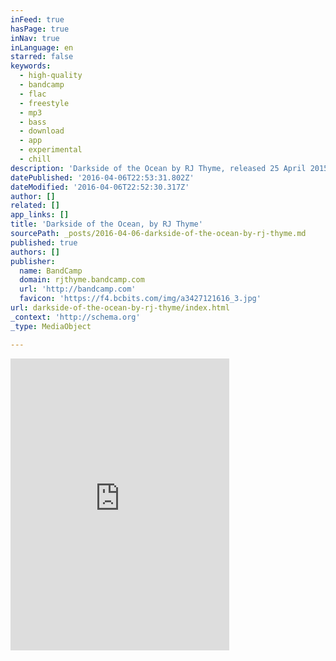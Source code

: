 ```yaml
---
inFeed: true
hasPage: true
inNav: true
inLanguage: en
starred: false
keywords:
  - high-quality
  - bandcamp
  - flac
  - freestyle
  - mp3
  - bass
  - download
  - app
  - experimental
  - chill
description: 'Darkside of the Ocean by RJ Thyme, released 25 April 2015'
datePublished: '2016-04-06T22:53:31.802Z'
dateModified: '2016-04-06T22:52:30.317Z'
author: []
related: []
app_links: []
title: 'Darkside of the Ocean, by RJ Thyme'
sourcePath: _posts/2016-04-06-darkside-of-the-ocean-by-rj-thyme.md
published: true
authors: []
publisher:
  name: BandCamp
  domain: rjthyme.bandcamp.com
  url: 'http://bandcamp.com'
  favicon: 'https://f4.bcbits.com/img/a3427121616_3.jpg'
url: darkside-of-the-ocean-by-rj-thyme/index.html
_context: 'http://schema.org'
_type: MediaObject

---
```

<iframe src="https://cdn.embedly.com/widgets/media.html?src=https%3A%2F%2Fbandcamp.com%2FEmbeddedPlayer%2Fv%3D2%2Ftrack%3D295265307%2Fsize%3Dlarge%2Flinkcol%3D0084B4%2Fnotracklist%3Dtrue%2Ftwittercard%3Dtrue%2F&amp;url=https%3A%2F%2Frjthyme.bandcamp.com%2Ftrack%2Fdarkside-of-the-ocean&amp;image=https%3A%2F%2Ff4.bcbits.com%2Fimg%2Fa3427121616_5.jpg&amp;key=b7d04c9b404c499eba89ee7072e1c4f7&amp;type=text%2Fhtml&amp;schema=bandcamp" width="350" height="467" scrolling="no" frameborder="0" allowfullscreen="allowfullscreen" style=""></iframe>